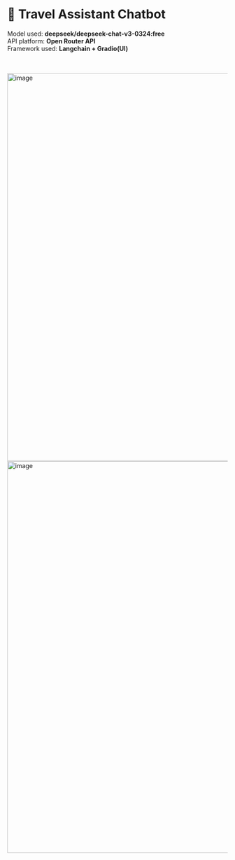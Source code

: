 # 🧳 Travel Assistant Chatbot
<p>
  Model used: <b>deepseek/deepseek-chat-v3-0324:free</b><br>
  API platform: <b>Open Router API</b><br>
  Framework used: <b>Langchain + Gradio(UI)</b><br>
</p>
<br>
<br>

<img width="1548" height="887" alt="image" src="https://github.com/user-attachments/assets/aa9317d6-063d-4d40-9015-848ebea3e7e6" />
<img width="1496" height="896" alt="image" src="https://github.com/user-attachments/assets/f3993670-ed0a-4822-a673-8682bb40c4a5" />
